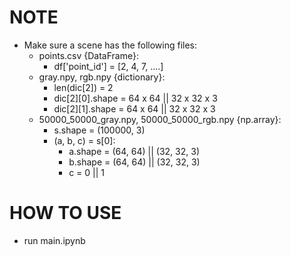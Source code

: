 NOTE
=====
- Make sure a scene has the following files:
  - points.csv {DataFrame}:
    - df['point_id'] = [2, 4, 7, ....]
  - gray.npy, rgb.npy {dictionary}:
    - len(dic[2]) = 2
    - dic[2][0].shape = 64 x 64 || 32 x 32 x 3
    - dic[2][1].shape = 64 x 64 || 32 x 32 x 3
  - 50000_50000_gray.npy, 50000_50000_rgb.npy {np.array}:
    - s.shape = (100000, 3)
    - (a, b, c) = s[0]:
      - a.shape = (64, 64) || (32, 32, 3)
      - b.shape = (64, 64) || (32, 32, 3)
      - c = 0 || 1

HOW TO USE
===
- run main.ipynb
